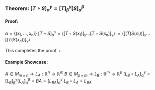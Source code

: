 ### Theorem: $[T \circ S]_{\alpha}^\gamma = [T]_{\beta}^\gamma [S]_{\alpha}^\beta$

#### Proof:
$\alpha = \{ (x_{1},\dots,x_{n}) \}$
$[T \circ S]_{\alpha}^\gamma=([T \circ S(x_{1})]_{\gamma} \dots[T \circ S(x_{n})]_{\gamma})$
$= ([(T(S(x_{1}))]_{\gamma}\dots[(T(S(x_{n}))]_{\gamma})$

This completes the proof. $\square$


#### Example Showcase: 
$A \in M_{m \times n} \to L_{A}:\mathbb{R}^n \to \mathbb{R}^m$
$B \in M_{p \times m} \to L_{B}: \mathbb{R}^m \to \mathbb{R}^p$
$[L_{B} \circ L_{A}]_{\alpha}^\gamma =[L_{B}]_{\beta}^\gamma[L_{A}]_{\alpha}^\beta = BA = [L_{BA}]_{\alpha}^\gamma$
$L_{B} \circ L_{A} = L_{BA}$
